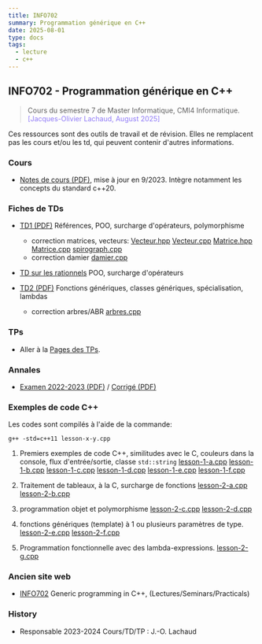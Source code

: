 ```yaml
---
title: INFO702
summary: Programmation générique en C++
date: 2025-08-01
type: docs
tags:
  - lecture
  - c++
---
```


## INFO702 - Programmation générique en C++

> Cours du semestre 7 de Master Informatique, CMI4 Informatique.
> <a style="color:#907bf7;">[Jacques-Olivier Lachaud, August 2025]</a>

Ces ressources sont des outils de travail et de révision. Elles ne
remplacent pas les cours et/ou les td, qui peuvent contenir d'autres
informations.

### Cours

* [Notes de cours (PDF)](Cours/notes-de-cours.pdf), mise à jour en
  9/2023. Intègre notamment les concepts du standard c++20.

### Fiches de TDs

* [TD1  (PDF)](TDs/td-1.pdf) Références, POO, surcharge d'opérateurs, polymorphisme
  - correction matrices, vecteurs: [Vecteur.hpp](TDs/Vecteur.hpp) [Vecteur.cpp](TDs/Vecteur.cpp) [Matrice.hpp](TDs/Matrice.hpp) [Matrice.cpp](TDs/Matrice.cpp) [spirograph.cpp](TDs/spirograph.cpp)
  - correction damier [damier.cpp](TDs/damier.cpp)

* [TD sur les rationnels](/misc/td-rationnels) POO, surcharge d'opérateurs

* [TD2  (PDF)](TDs/td-2.pdf) Fonctions génériques, classes génériques, spécialisation, lambdas
  - correction arbres/ABR [arbres.cpp](TDs/arbres.cpp)

### TPs

* Aller à la [Pages des TPs](Tests/html/index.html).

### Annales

* [Examen 2022-2023 (PDF)](Annales/examen-2022-2023.pdf) / [Corrigé (PDF)](Annales/examen-2022-2023-sol.pdf)


### Exemples de code C++

Les codes sont compilés à l'aide de la commande:
```shell
g++ -std=c++11 lesson-x-y.cpp
```

1. Premiers exemples de code C++, similitudes avec le C, couleurs dans la console, flux d'entrée/sortie, classe `std::string`
    [lesson-1-a.cpp](Lessons/lesson-1-a.cpp)
    [lesson-1-b.cpp](Lessons/lesson-1-b.cpp)
    [lesson-1-c.cpp](Lessons/lesson-1-c.cpp)
    [lesson-1-d.cpp](Lessons/lesson-1-d.cpp)
    [lesson-1-e.cpp](Lessons/lesson-1-e.cpp)
    [lesson-1-f.cpp](Lessons/lesson-1-f.cpp)

2. Traitement de tableaux, à la C, surcharge de fonctions
    [lesson-2-a.cpp](Lessons/lesson-2-a.cpp)
    [lesson-2-b.cpp](Lessons/lesson-2-b.cpp)

3. programmation objet et polymorphisme
    [lesson-2-c.cpp](Lessons/lesson-2-c.cpp)
    [lesson-2-d.cpp](Lessons/lesson-2-d.cpp)

4. fonctions génériques (template) à 1 ou plusieurs paramètres de type. 
    [lesson-2-e.cpp](Lessons/lesson-2-e.cpp)
    [lesson-2-f.cpp](Lessons/lesson-2-f.cpp)

5. Programmation fonctionnelle avec des lambda-expressions.
    [lesson-2-g.cpp](Lessons/lesson-2-g.cpp)

### Ancien site web

* [INFO702](http://os-vps418.infomaniak.ch:1250/mediawiki/index.php/INFO702_:_Programmation_générique_et_C%2B%2B) Generic programming in C++, (Lectures/Seminars/Practicals)

### History

* Responsable 2023-2024 Cours/TD/TP : J.-O. Lachaud
